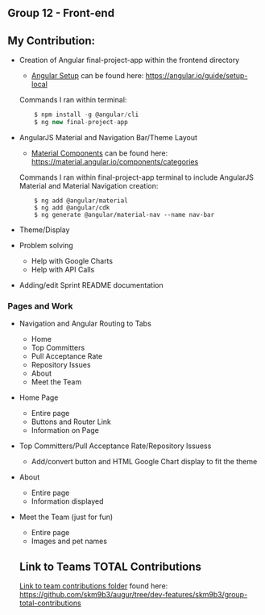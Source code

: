 ## Group 12 - Front-end
## My Contribution: 

- Creation of Angular final-project-app within the frontend directory
	- [Angular Setup](https://angular.io/guide/setup-local) can be found here: https://angular.io/guide/setup-local

	Commands I ran within terminal:
	```typescript
		$ npm install -g @angular/cli
		$ ng new final-project-app
	```

- AngularJS Material and Navigation Bar/Theme Layout
	- [Material Components](https://material.angular.io/components/categories) can be found here: https://material.angular.io/components/categories

	Commands I ran within final-project-app terminal to include AngularJS Material and Material Navigation creation:
	```typscript
		$ ng add @angular/material
		$ ng add @angular/cdk
		$ ng generate @angular/material-nav --name nav-bar
	```

- Theme/Display

- Problem solving
	- Help with Google Charts
	- Help with API Calls

- Adding/edit Sprint README documentation

### Pages and Work

- Navigation and Angular Routing to Tabs
	- Home
	- Top Committers
	- Pull Acceptance Rate
	- Repository Issues
	- About
	- Meet the Team

- Home Page
	- Entire page
	- Buttons and Router Link
	- Information on Page

- Top Committers/Pull Acceptance Rate/Repository Issuess
	- Add/convert button and HTML Google Chart display to fit the theme

- About
	- Entire page
	- Information displayed

- Meet the Team (just for fun)
	- Entire page
	- Images and pet names
    
    ## Link to Teams TOTAL Contributions
    
    [Link to team contributions folder](https://github.com/skm9b3/augur/tree/dev-features/skm9b3/group-total-contributions) found here: https://github.com/skm9b3/augur/tree/dev-features/skm9b3/group-total-contributions
